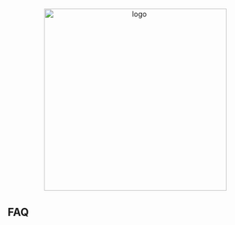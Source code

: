 #  
<p align="center">
  <img width="360" src="https://i.imgur.com/dfDpz4I.png" alt="logo">
</p>

## FAQ
